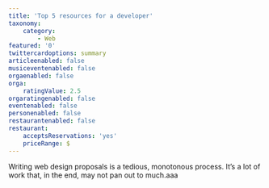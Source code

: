 ```yaml
---
title: 'Top 5 resources for a developer'
taxonomy:
    category:
        - Web
featured: '0'
twittercardoptions: summary
articleenabled: false
musiceventenabled: false
orgaenabled: false
orga:
    ratingValue: 2.5
orgaratingenabled: false
eventenabled: false
personenabled: false
restaurantenabled: false
restaurant:
    acceptsReservations: 'yes'
    priceRange: $
---
```


Writing web design proposals is a tedious, monotonous process. It’s a lot of work that, in the end, may not pan out to much.aaa
